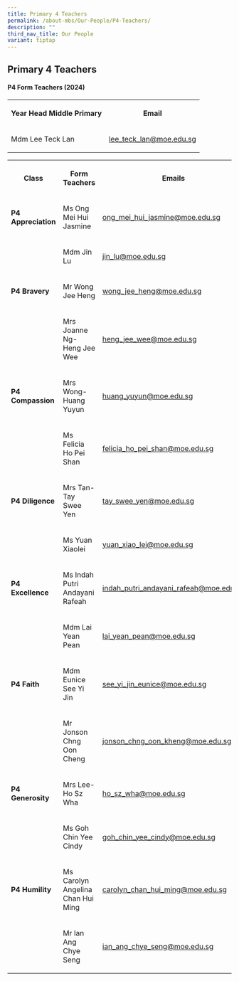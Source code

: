 ```yaml
---
title: Primary 4 Teachers
permalink: /about-mbs/Our-People/P4-Teachers/
description: ""
third_nav_title: Our People
variant: tiptap
---
```

<h2><strong>Primary 4 Teachers</strong></h2>
<h4><strong>P4 Form Teachers (2024)</strong></h4>
<table style="minWidth: 50px">
<colgroup>
<col>
<col>
</colgroup>
<tbody>
<tr>
<th rowspan="1" colspan="1">
<p>Year Head Middle Primary</p>
</th>
<th rowspan="1" colspan="1">
<p>Email</p>
</th>
</tr>
<tr>
<td rowspan="1" colspan="1">
<p>Mdm Lee Teck Lan</p>
</td>
<td rowspan="1" colspan="1">
<p><a href="mailto:lee_teck_lan@moe.edu.sg" rel="noopener noreferrer nofollow" target="_blank">lee_teck_lan@moe.edu.sg</a>
</p>
</td>
</tr>
</tbody>
</table>
<p></p>
<table style="minWidth: 75px">
<colgroup>
<col>
<col>
<col>
</colgroup>
<tbody>
<tr>
<th rowspan="1" colspan="1">
<p>Class</p>
</th>
<th rowspan="1" colspan="1">
<p>Form Teachers</p>
</th>
<th rowspan="1" colspan="1">
<p>Emails</p>
</th>
</tr>
<tr>
<td rowspan="1" colspan="1">
<p><strong>P4 Appreciation</strong>
</p>
</td>
<td rowspan="1" colspan="1">
<p>Ms Ong Mei Hui Jasmine</p>
</td>
<td rowspan="1" colspan="1">
<p><a href="mailto:ong_mei_hui_jasmine@moe.edu.sg" rel="noopener noreferrer nofollow" target="_blank">ong_mei_hui_jasmine@moe.edu.sg</a>
</p>
</td>
</tr>
<tr>
<td rowspan="1" colspan="1">
<p></p>
</td>
<td rowspan="1" colspan="1">
<p>Mdm Jin Lu</p>
</td>
<td rowspan="1" colspan="1">
<p><a href="mailto:jin_lu@moe.edu.sg" rel="noopener noreferrer nofollow" target="_blank">jin_lu@moe.edu.sg</a>
</p>
</td>
</tr>
<tr>
<td rowspan="1" colspan="1">
<p><strong>P4 Bravery</strong>
</p>
</td>
<td rowspan="1" colspan="1">
<p>Mr Wong Jee Heng</p>
</td>
<td rowspan="1" colspan="1">
<p><a href="mailto:wong_jee_heng@moe.edu.sg" rel="noopener noreferrer nofollow" target="_blank">wong_jee_heng@moe.edu.sg</a>
</p>
</td>
</tr>
<tr>
<td rowspan="1" colspan="1">
<p></p>
</td>
<td rowspan="1" colspan="1">
<p>Mrs Joanne Ng- Heng Jee Wee</p>
</td>
<td rowspan="1" colspan="1">
<p><a href="mailto:heng_jee_wee@moe.edu.sg" rel="noopener noreferrer nofollow" target="_blank">heng_jee_wee@moe.edu.sg</a>
</p>
</td>
</tr>
<tr>
<td rowspan="1" colspan="1">
<p><strong>P4 Compassion</strong>
</p>
</td>
<td rowspan="1" colspan="1">
<p>Mrs Wong-Huang Yuyun</p>
</td>
<td rowspan="1" colspan="1">
<p><a href="mailto:huang_yuyun@moe.edu.sg" rel="noopener noreferrer nofollow" target="_blank">huang_yuyun@moe.edu.sg</a>
</p>
</td>
</tr>
<tr>
<td rowspan="1" colspan="1">
<p></p>
</td>
<td rowspan="1" colspan="1">
<p>Ms Felicia Ho Pei Shan</p>
</td>
<td rowspan="1" colspan="1">
<p><a href="mailto:felicia_ho_pei_shan@moe.edu.sg" rel="noopener noreferrer nofollow" target="_blank">felicia_ho_pei_shan@moe.edu.sg</a>
</p>
</td>
</tr>
<tr>
<td rowspan="1" colspan="1">
<p><strong>P4 Diligence</strong>
</p>
</td>
<td rowspan="1" colspan="1">
<p>Mrs Tan-Tay Swee Yen</p>
</td>
<td rowspan="1" colspan="1">
<p><a href="mailto:tay_swee_yen@moe.edu.sg" rel="noopener noreferrer nofollow" target="_blank">tay_swee_yen@moe.edu.sg</a>
</p>
</td>
</tr>
<tr>
<td rowspan="1" colspan="1">
<p></p>
</td>
<td rowspan="1" colspan="1">
<p>Ms Yuan Xiaolei</p>
</td>
<td rowspan="1" colspan="1">
<p><a href="mailto:yuan_xiao_lei@moe.edu.sg" rel="noopener noreferrer nofollow" target="_blank">yuan_xiao_lei@moe.edu.sg</a>
</p>
</td>
</tr>
<tr>
<td rowspan="1" colspan="1">
<p><strong>P4 Excellence</strong>
</p>
</td>
<td rowspan="1" colspan="1">
<p>Ms Indah Putri Andayani Rafeah</p>
</td>
<td rowspan="1" colspan="1">
<p><a href="mailto:indah_putri_andayani_rafeah@moe.edu.sg" rel="noopener noreferrer nofollow" target="_blank">indah_putri_andayani_rafeah@moe.edu.sg</a>
</p>
</td>
</tr>
<tr>
<td rowspan="1" colspan="1">
<p></p>
</td>
<td rowspan="1" colspan="1">
<p>Mdm Lai Yean Pean</p>
</td>
<td rowspan="1" colspan="1">
<p><a href="mailto:lai_yean_pean@moe.edu.sg" rel="noopener noreferrer nofollow" target="_blank">lai_yean_pean@moe.edu.sg</a>
</p>
</td>
</tr>
<tr>
<td rowspan="1" colspan="1">
<p><strong>P4 Faith</strong>
</p>
</td>
<td rowspan="1" colspan="1">
<p>Mdm Eunice See Yi Jin</p>
</td>
<td rowspan="1" colspan="1">
<p><a href="mailto:see_yi_jin_eunice@moe.edu.sg" rel="noopener noreferrer nofollow" target="_blank">see_yi_jin_eunice@moe.edu.sg</a>
</p>
</td>
</tr>
<tr>
<td rowspan="1" colspan="1">
<p></p>
</td>
<td rowspan="1" colspan="1">
<p>Mr Jonson Chng Oon Cheng</p>
</td>
<td rowspan="1" colspan="1">
<p><a href="mailto:jonson_chng_oon_kheng@moe.edu.sg" rel="noopener noreferrer nofollow" target="_blank">jonson_chng_oon_kheng@moe.edu.sg</a>
</p>
</td>
</tr>
<tr>
<td rowspan="1" colspan="1">
<p><strong>P4 Generosity</strong>
</p>
</td>
<td rowspan="1" colspan="1">
<p>Mrs Lee-Ho Sz Wha</p>
</td>
<td rowspan="1" colspan="1">
<p><a href="mailto:ho_sz_wha@moe.edu.sg" rel="noopener noreferrer nofollow" target="_blank">ho_sz_wha@moe.edu.sg</a>
</p>
</td>
</tr>
<tr>
<td rowspan="1" colspan="1">
<p></p>
</td>
<td rowspan="1" colspan="1">
<p>Ms Goh Chin Yee Cindy</p>
</td>
<td rowspan="1" colspan="1">
<p><a href="mailto:goh_chin_yee_cindy@moe.edu.sg" rel="noopener noreferrer nofollow" target="_blank">goh_chin_yee_cindy@moe.edu.sg</a>
</p>
</td>
</tr>
<tr>
<td rowspan="1" colspan="1">
<p><strong>P4 Humility</strong>
</p>
</td>
<td rowspan="1" colspan="1">
<p>Ms Carolyn Angelina Chan Hui Ming</p>
</td>
<td rowspan="1" colspan="1">
<p><a href="mailto:carolyn_chan_hui_ming@moe.edu.sg" rel="noopener noreferrer nofollow" target="_blank">carolyn_chan_hui_ming@moe.edu.sg</a>
</p>
</td>
</tr>
<tr>
<td rowspan="1" colspan="1">
<p></p>
</td>
<td rowspan="1" colspan="1">
<p>Mr Ian Ang Chye Seng</p>
</td>
<td rowspan="1" colspan="1">
<p><a href="mailto:ian_ang_chye_seng@moe.edu.sg" rel="noopener noreferrer nofollow" target="_blank">ian_ang_chye_seng@moe.edu.sg</a>
</p>
</td>
</tr>
</tbody>
</table>
<p></p>